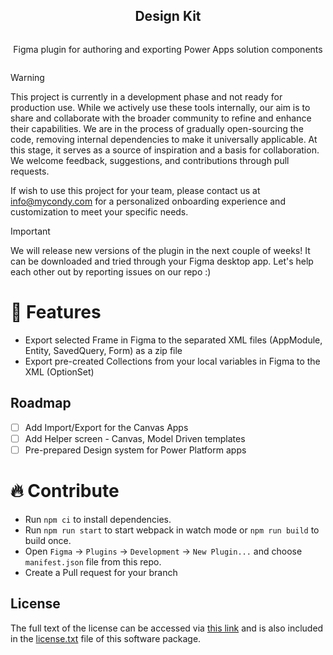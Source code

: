 <div align="center">
<article style="display: flex; flex-direction: column; align-items: center; justify-content: center;">
    <h1 style="width: 100%; text-align: center;">Design Kit</h1>
    <p>
        Figma plugin for authoring and exporting Power Apps solution components
    </p>
</article>
	
<div align="center">
	
</div>
</div>

> [!WARNING]
> This project is currently in a development phase and not ready for production use.
> While we actively use these tools internally, our aim is to share and collaborate with the broader community to refine and enhance their capabilities.
> We are in the process of gradually open-sourcing the code, removing internal dependencies to make it universally applicable.
> At this stage, it serves as a source of inspiration and a basis for collaboration.
> We welcome feedback, suggestions, and contributions through pull requests.
>
> If wish to use this project for your team, please contact us at info@mycondy.com for a personalized onboarding experience and customization to meet your specific needs.

> [!IMPORTANT]
> We will release new versions of the plugin in the next couple of weeks! It can be downloaded and tried through your Figma desktop app. Let's help each other out by reporting issues on our repo :) 

# 🎉 Features
- Export selected Frame in Figma to the separated XML files (AppModule, Entity, SavedQuery, Form) as a zip file
- Export pre-created Collections from your local variables in Figma to the XML (OptionSet)

## Roadmap
- [ ] Add Import/Export for the Canvas Apps
- [ ] Add Helper screen - Canvas, Model Driven templates
- [ ] Pre-prepared Design system for Power Platform apps

# 🔥 Contribute
* Run `npm ci` to install dependencies.
* Run `npm run start` to start webpack in watch mode or `npm run build` to build once.
* Open `Figma` -> `Plugins` -> `Development` -> `New Plugin...` and choose `manifest.json` file from this repo.
* Create a Pull request for your branch

## License
The full text of the license can be accessed via [this link](https://opensource.org/license/gpl-3-0/) and is also included in the [license.txt](license.txt) file of this software package.
